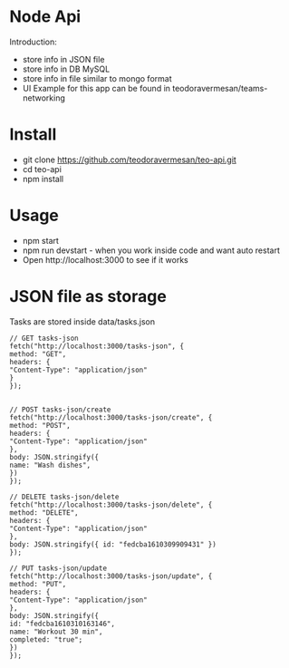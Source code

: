 # Node Api

Introduction:

- store info in JSON file
- store info in DB MySQL
- store info in file similar to mongo format
- UI Example for this app can be found in teodoravermesan/teams-networking

# Install

- git clone https://github.com/teodoravermesan/teo-api.git
- cd teo-api
- npm install

# Usage

- npm start
- npm run devstart - when you work inside code and want auto restart
- Open http://localhost:3000 to see if it works

# JSON file as storage

Tasks are stored inside data/tasks.json

```
// GET tasks-json
fetch("http://localhost:3000/tasks-json", {
method: "GET",
headers: {
"Content-Type": "application/json"
}
});


// POST tasks-json/create
fetch("http://localhost:3000/tasks-json/create", {
method: "POST",
headers: {
"Content-Type": "application/json"
},
body: JSON.stringify({
name: "Wash dishes",
})
});

// DELETE tasks-json/delete
fetch("http://localhost:3000/tasks-json/delete", {
method: "DELETE",
headers: {
"Content-Type": "application/json"
},
body: JSON.stringify({ id: "fedcba1610309909431" })
});

// PUT tasks-json/update
fetch("http://localhost:3000/tasks-json/update", {
method: "PUT",
headers: {
"Content-Type": "application/json"
},
body: JSON.stringify({
id: "fedcba1610310163146",
name: "Workout 30 min",
completed: "true";
})
});
```
